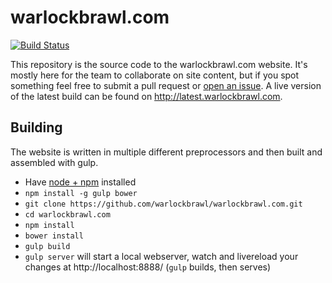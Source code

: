 warlockbrawl.com
======

[![Build Status](https://travis-ci.org/warlockbrawl/warlockbrawl.com.svg?branch=master)](https://travis-ci.org/warlockbrawl/warlockbrawl.com)

This repository is the source code to the warlockbrawl.com website. It's mostly here for the team to collaborate
on site content, but if you spot something feel free to submit a pull request or
[open an issue](https://github.com/warlockbrawl/warlockbrawl.com/issues). A live version of the latest build can be found on http://latest.warlockbrawl.com.

Building
-------------------------------------

The website is written in multiple different preprocessors and then built and assembled with gulp.

- Have [node + npm](https://nodejs.org/) installed
- ``npm install -g gulp bower``
- ``git clone https://github.com/warlockbrawl/warlockbrawl.com.git``
- ``cd warlockbrawl.com``
- ``npm install``
- ``bower install``
- ``gulp build``
- ``gulp server`` will start a local webserver, watch and livereload
  your changes at http://localhost:8888/ (``gulp`` builds, then serves)

